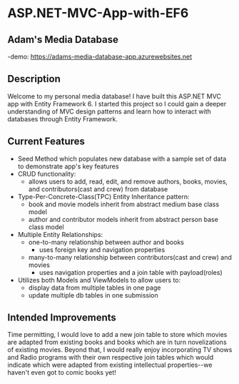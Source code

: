 # ASP.NET-MVC-App-with-EF6

  ## Adam's Media Database
   -demo: https://adams-media-database-app.azurewebsites.net
 
  ## Description
  Welcome to my personal media database! I have built this ASP.NET MVC app with Entity Framework 6. I started this project so I could gain a deeper understanding of MVC design patterns 
  and learn how to interact with databases through Entity Framework. 
  
  ## Current Features
  * Seed Method which populates new database with a sample set of data to demonstrate app's key features
  * CRUD functionality:
     * allows users to add, read, edit, and remove authors, books, movies, and contributors(cast and crew) from database
  * Type-Per-Concrete-Class(TPC) Entity Inheritance pattern:
     * book and movie models inherit from abstract medium base class model
     * author and contributor models inherit from abstract person base class model
  * Multiple Entity Relationships:
     * one-to-many relationship between author and books
        - uses foreign key and navigation properties
     * many-to-many relationship between contributors(cast and crew) and movies 
        - uses navigation properties and a join table with payload(roles)
  * Utilizes both Models and ViewModels to allow users to:
     * display data from multiple tables in one page
     * update multiple db tables in one submission

## Intended Improvements
Time permitting, I would love to add a new join table to store which movies are adapted from existing books and books which are in turn novelizations of existing movies. Beyond that, I would really enjoy incorporating TV shows and Radio programs with their own respective join tables which would indicate which were adapted from existing intellectual properties--we haven't even got to comic books yet! 
